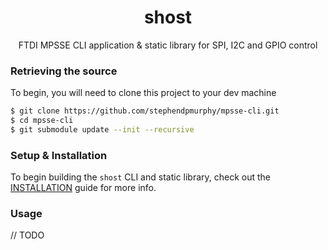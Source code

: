 <p align="center">
  <h1 align="center">shost</h1>
  <p align="center">
    FTDI MPSSE CLI application & static library for SPI, I2C and GPIO control
  </p>
</p>

### Retrieving the source
To begin, you will need to clone this project to your dev machine
```bash
$ git clone https://github.com/stephendpmurphy/mpsse-cli.git
$ cd mpsse-cli
$ git submodule update --init --recursive
```

### Setup & Installation
To begin building the ```shost``` CLI and static library, check out the [INSTALLATION](./doc/INSTALL.md) guide for more info.

### Usage
// TODO